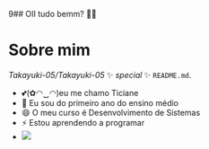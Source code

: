 9## OII tudo bemm? 👋💕
# Sobre mim
*Takayuki-05/Takayuki-05* ✨ _special_ ✨  `README.md`. 
- 💕(✿◠‿◠)eu me chamo Ticiane
- 🌱 Eu sou do primeiro ano do ensino médio
- 😄 O meu curso é Desenvolvimento de Sistemas 
- ⚡ Estou aprendendo a programar
- [![](https://img.shields.io/badge/Instagram-E4405F?style=for-the-badge&logo=instagram&logoColor=white)](https://www.instagram.com/ticiane_francisco)
